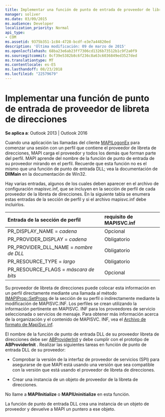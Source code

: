 ```yaml
---
title: Implementar una función de punto de entrada de proveedor de libreta de direcciones
manager: soliver
ms.date: 03/09/2015
ms.audience: Developer
localization_priority: Normal
api_type:
- COM
ms.assetid: 9375b351-1c84-4728-bcdf-e3e7a44820ed
description: 'Última modificación: 09 de marzo de 2015'
ms.openlocfilehash: 68ba23e6ab23ff7306cd1326b73512b1c9f2a0f9
ms.sourcegitcommit: 0cf39e5382b8c6f236c8a63c6036849ed3527ded
ms.translationtype: MT
ms.contentlocale: es-ES
ms.lasthandoff: 08/23/2018
ms.locfileid: "22579679"
---
```

# <a name="implementing-an-address-book-provider-entry-point-function"></a>Implementar una función de punto de entrada de proveedor de libreta de direcciones

  
  
**Se aplica a**: Outlook 2013 | Outlook 2016 
  
Cuando una aplicación las llamadas del cliente [MAPILogonEx](mapilogonex.md) para comenzar una sesión con un perfil que contiene el proveedor de libreta de direcciones, MAPI carga el proveedor y todos los demás que forman parte del perfil. MAPI aprende del nombre de la función de punto de entrada de su proveedor mirando en el perfil. Recuerde que esta función no es el mismo que una función de punto de entrada DLL; vea la documentación de **DllMain** en la documentación de Win32. 
  
Hay varias entradas, algunos de los cuales deben aparecer en el archivo de configuración mapisvc.inf, que se incluyen en la sección de perfil de cada proveedor de la libreta de direcciones. En la siguiente tabla se enumera estas entradas de la sección de perfil y si el archivo mapisvc.inf debe incluirlos.
  
|**Entrada de la sección de perfil**|**requisito de MAPISVC.inf**|
|:-----|:-----|
|PR_DISPLAY_NAME = _cadena_ <br/> |Opcional  <br/> |
|PR_PROVIDER_DISPLAY = _cadena_ <br/> |Obligatorio  <br/> |
|PR_PROVIDER_DLL_NAME = _nombre de DLL_ <br/> |Obligatorio  <br/> |
|PR_RESOURCE_TYPE = _largo_ <br/> |Obligatorio  <br/> |
|PR_RESOURCE_FLAGS = _máscara de bits_ <br/> |Opcional  <br/> |
   
Su proveedor de libreta de direcciones puede colocar esta información en un perfil directamente mediante una llamada al método [IMAPIProp::SetProps](imapiprop-setprops.md) de la sección de su perfil o indirectamente mediante la modificación de MAPISVC.INF. Los perfiles se crean utilizando la información pertinente en MAPISVC. INF para los proveedores de servicio seleccionada o servicios de mensaje. Para obtener más información acerca de la organización y el contenido de MAPISVC. INF, vea el [Archivo de formato de MapiSvc.inf](file-format-of-mapisvc-inf.md).
  
El nombre de la función de punto de entrada DLL de su proveedor libreta de direcciones debe ser [ABProviderInit](abproviderinit.md) y debe cumplir con el prototipo de **ABProviderInit** . Realizar las siguientes tareas en función de punto de entrada DLL de su proveedor: 
  
- Comprobar la versión de la interfaz de proveedor de servicios (SPI) para asegurarse de que MAPI está usando una versión que sea compatible con la versión que está usando el proveedor de libreta de direcciones.
    
- Crear una instancia de un objeto de proveedor de la libreta de direcciones.
    
No llame a **MAPIInitialize** o **MAPIUninitialize** en esta función. 
  
La función de punto de entrada DLL crea una instancia de un objeto de proveedor y devuelve a MAPI un puntero a ese objeto. 
  

